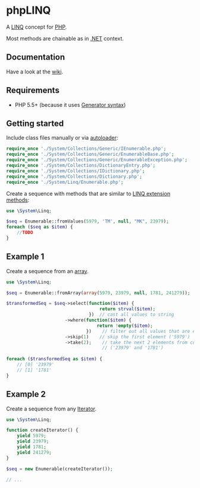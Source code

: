 # phpLINQ

A [LINQ](https://en.wikipedia.org/wiki/Language_Integrated_Query) concept for [PHP](https://en.wikipedia.org/wiki/PHP).

Most methods are chainable as in [.NET](https://en.wikipedia.org/wiki/.NET_Framework) context.

## Documentation

Have a look at the [wiki](https://github.com/mkloubert/phpLINQ/wiki).

## Requirements

* PHP 5.5+ (because it uses [Generator syntax](http://php.net/manual/en/language.generators.syntax.php))

## Getting started

Include class files manually or via [autoloader](http://php.net/manual/en/language.oop5.autoload.php):

```php
require_once './System/Collections/Generic/IEnumerable.php';
require_once './System/Collections/Generic/EnumerableBase.php';
require_once './System/Collections/Generic/EnumerableException.php';
require_once './System/Collections/DictionaryEntry.php';
require_once './System/Collections/IDictionary.php';
require_once './System/Collections/Dictionary.php';
require_once './System/Linq/Enumerable.php';
```

Create a sequence with methods that are similar to [LINQ extension methods](https://msdn.microsoft.com/en-us/library/system.linq.enumerable%28v=vs.100%29.aspx):

```php
use \System\Linq;

$seq = Enumerable::fromValues(5979, 'TM', null, "MK", 23979);
foreach ($seq as $item) {
    //TODO
}
```

## Example 1

Create a sequence from an [array](http://php.net/manual/en/language.types.array.php).

```php
use \System\Linq;

$seq = Enumerable::fromArray(array(5979, 23979, null, 1781, 241279));

$transformedSeq = $seq->select(function($item) {
                                   return strval($item);
                               })  // cast all values to string
                      ->where(function($item) {
                                  return !empty($item);
                              })    // filter out all values that are empty
                      ->skip(1)    // skip the first element ('5979')
                      ->take(2);    // take the next 2 elements from current position
                                    // ('23979' and '1781')
                                    
foreach ($transformedSeq as $item) {
    // [0] '23979'
    // [1] '1781'
}
```

## Example 2

Create a sequence from any [Iterator](http://php.net/manual/en/class.iterator.php).

```php
use \System\Linq;

function createIterator() {
    yield 5979;
    yield 23979;
    yield 1781;
    yield 241279;
}

$seq = new Enumerable(createIterator());

// ...
```
